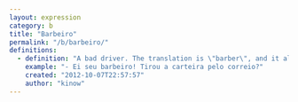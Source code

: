 ```yaml
---
layout: expression
category: b
title: "Barbeiro"
permalink: "/b/barbeiro/"
definitions:
  - definition: "A bad driver. The translation is \"barber\", and it also the name of an insect. Take care with the context when using this word."
    example: "- Ei seu barbeiro! Tirou a carteira pelo correio?"
    created: "2012-10-07T22:57:57"
    author: "kinow"
---
```

